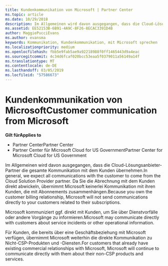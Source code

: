 ```yaml
---
title: Kundenkommunikation von Microsoft | Partner Center
ms.topic: article
ms.date: 10/29/2018
description: Im Allgemeinen wird davon ausgegangen, dass die Cloud-Lösungsanbieter-Partner die gesamte Kommunikation mit dem Kunden übernehmen.
ms.assetid: EE52153B-6B91-4A9C-8F26-8ECAC3391D4B
author: MaggiePucciEvans
ms.author: evansma
keywords: Kommunikation, Kundenkommunikation, mit Microsoft sprechen
ms.localizationpriority: medium
ms.openlocfilehash: fbb5e9fab5ae9a92218988f0ff1465443d9a4eac
ms.sourcegitcommit: 4c34d6fcaf020bcc53eaa5f0379011a56149a14f
ms.translationtype: MT
ms.contentlocale: de-DE
ms.lasthandoff: 03/05/2019
ms.locfileid: "57586673"
---
```

# <a name="customer-communication-from-microsoft"></a><span data-ttu-id="675b6-104">Kundenkommunikation von Microsoft</span><span class="sxs-lookup"><span data-stu-id="675b6-104">Customer communication from Microsoft</span></span>

<span data-ttu-id="675b6-105">**Gilt für**</span><span class="sxs-lookup"><span data-stu-id="675b6-105">**Applies to**</span></span>

-  <span data-ttu-id="675b6-106">Partner Center</span><span class="sxs-lookup"><span data-stu-id="675b6-106">Partner Center</span></span>
-  <span data-ttu-id="675b6-107">Partner Center für Microsoft Cloud for US Government</span><span class="sxs-lookup"><span data-stu-id="675b6-107">Partner Center for Microsoft Cloud for US Government</span></span>


<span data-ttu-id="675b6-108">Im Allgemeinen wird davon ausgegangen, dass die Cloud-Lösungsanbieter-Partner die gesamte Kommunikation mit dem Kunden übernehmen.</span><span class="sxs-lookup"><span data-stu-id="675b6-108">In general, we expect all communications with the customer to come from the Cloud Solution Provider partner.</span></span> <span data-ttu-id="675b6-109">Da Sie die Abrechnung mit dem Kunden direkt abwickeln, übernimmt Microsoft keinerlei Kommunikation mit ihren Kunden, die mit Abonnements zusammenhängen.</span><span class="sxs-lookup"><span data-stu-id="675b6-109">Because you own the customer billing relationship, Microsoft will not send communications directly to your customers related to their subscriptions.</span></span>

<span data-ttu-id="675b6-110">Microsoft kommuniziert ggf. direkt mit Kunden, um Sie über Dienstvorfälle oder andere Vorgänge zu informieren.</span><span class="sxs-lookup"><span data-stu-id="675b6-110">Microsoft may communicate directly with customers about service incidents or other operational information.</span></span>

<span data-ttu-id="675b6-111">Für Kunden, die bereits über eine Geschäftsbeziehung mit Microsoft verfügen, übernimmt Microsoft weiterhin die direkte Kommunikation zu Nicht-CSP-Produkten und -Diensten.</span><span class="sxs-lookup"><span data-stu-id="675b6-111">For customers that already have existing commercial relationships with Microsoft, Microsoft will continue to communicate directly with them about their non-CSP products and services.</span></span>

 

 



